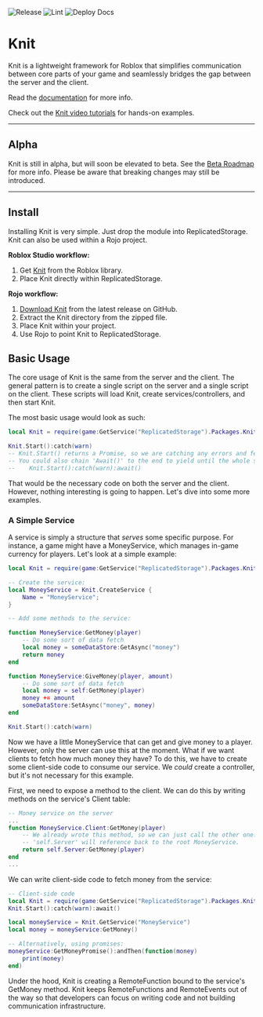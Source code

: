 ![Release](https://github.com/Sleitnick/Knit/workflows/Release/badge.svg)
![Lint](https://github.com/Sleitnick/Knit/workflows/Lint/badge.svg)
![Deploy Docs](https://github.com/Sleitnick/Knit/workflows/Deploy%20Docs/badge.svg)

# Knit

Knit is a lightweight framework for Roblox that simplifies communication between core parts of your game and seamlessly bridges the gap between the server and the client.

Read the [documentation](https://sleitnick.github.io/Knit/) for more info.

Check out the [Knit video tutorials](https://www.youtube.com/playlist?list=PLk3R4TM3pnqusf59x2tZ8f-5vE2c3L5S9) for hands-on examples.

-------------------

## Alpha
Knit is still in alpha, but will soon be elevated to beta. See the [Beta Roadmap](https://github.com/Sleitnick/Knit/projects/1) for more info. Please be aware that breaking changes may still be introduced.

-------------------

## Install

Installing Knit is very simple. Just drop the module into ReplicatedStorage. Knit can also be used within a Rojo project.

**Roblox Studio workflow:**

1. Get [Knit](https://www.roblox.com/library/5530714855/Knit) from the Roblox library.
1. Place Knit directly within ReplicatedStorage.

**Rojo workflow:**

1. [Download Knit](https://github.com/Sleitnick/Knit/releases/latest/download/knit.zip) from the latest release on GitHub.
1. Extract the Knit directory from the zipped file.
1. Place Knit within your project.
1. Use Rojo to point Knit to ReplicatedStorage.

## Basic Usage

The core usage of Knit is the same from the server and the client. The general pattern is to create a single script on the server and a single script on the client. These scripts will load Knit, create services/controllers, and then start Knit.

The most basic usage would look as such:

```lua
local Knit = require(game:GetService("ReplicatedStorage").Packages.Knit)

Knit.Start():catch(warn)
-- Knit.Start() returns a Promise, so we are catching any errors and feeding it to the built-in 'warn' function
-- You could also chain 'Await()' to the end to yield until the whole sequence is completed:
--    Knit.Start():catch(warn):await()
```

That would be the necessary code on both the server and the client. However, nothing interesting is going to happen. Let's dive into some more examples.

### A Simple Service

A service is simply a structure that _serves_ some specific purpose. For instance, a game might have a MoneyService, which manages in-game currency for players. Let's look at a simple example:

```lua
local Knit = require(game:GetService("ReplicatedStorage").Packages.Knit)

-- Create the service:
local MoneyService = Knit.CreateService {
	Name = "MoneyService";
}

-- Add some methods to the service:

function MoneyService:GetMoney(player)
	-- Do some sort of data fetch
	local money = someDataStore:GetAsync("money")
	return money
end

function MoneyService:GiveMoney(player, amount)
	-- Do some sort of data fetch
	local money = self:GetMoney(player)
	money += amount
	someDataStore:SetAsync("money", money)
end

Knit.Start():catch(warn)
```

Now we have a little MoneyService that can get and give money to a player. However, only the server can use this at the moment. What if we want clients to fetch how much money they have? To do this, we have to create some client-side code to consume our service. We _could_ create a controller, but it's not necessary for this example.

First, we need to expose a method to the client. We can do this by writing methods on the service's Client table:

```lua
-- Money service on the server
...
function MoneyService.Client:GetMoney(player)
	-- We already wrote this method, so we can just call the other one.
	-- 'self.Server' will reference back to the root MoneyService.
	return self.Server:GetMoney(player)
end
...
```

We can write client-side code to fetch money from the service:

```lua
-- Client-side code
local Knit = require(game:GetService("ReplicatedStorage").Packages.Knit)
Knit.Start():catch(warn):await()

local moneyService = Knit.GetService("MoneyService")
local money = moneyService:GetMoney()

-- Alternatively, using promises:
moneyService:GetMoneyPromise():andThen(function(money)
	print(money)
end)
```

Under the hood, Knit is creating a RemoteFunction bound to the service's GetMoney method. Knit keeps RemoteFunctions and RemoteEvents out of the way so that developers can focus on writing code and not building communication infrastructure.

